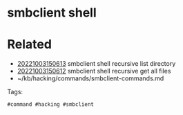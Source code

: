 # smbclient shell

# Related

- [20221003150613](/zet/20221003150613/README.md) smbclient shell recursive list directory
- [20221003150612](/zet/20221003150612/README.md) smbclient shell recursive get all files
- ~/kb/hacking/commands/smbclient-commands.md

Tags:

    #command #hacking #smbclient 
